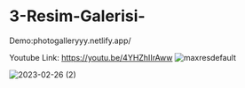 # 3-Resim-Galerisi-

Demo:photogalleryyy.netlify.app/

Youtube Link: https://youtu.be/4YHZhIIrAww
![maxresdefault](https://user-images.githubusercontent.com/112883476/232310625-e0858f36-adf1-420b-a919-af6afd1d0e41.jpg)

![2023-02-26 (2)](https://user-images.githubusercontent.com/112883476/232311366-0e74d1ae-a86f-46d6-8f05-45b8594ccc72.png)
